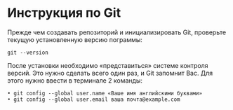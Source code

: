 # Инструкция по Git

Прежде чем создавать репозиторий и инициализировать Git, проверьте текущую установленную версию пограммы:

    git --version

После установки необходимо «представиться» системе контроля версий. Это нужно сделать всего один раз, и Git запомнит Вас. Для этого нужно ввести в терминале 2 команды: 

    • git config --global user.name «Ваше имя английскими буквами» 
    • git config --global user.email ваша почта@example.com 